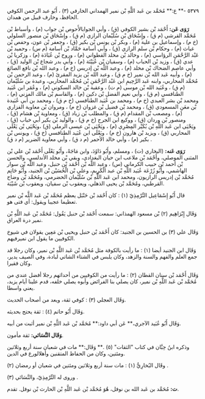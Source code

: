 ٥٣٧٩ -** ع:** مُحَمَّد بن عَبد اللَّهِ بْن نمير الهمداني الخارفي (٣) ، أَبُو عبد الرحمن الكوفي الحافظ، وخارف قبيل من همدان.

**رَوَى عَن:** أَحْمَد بْن بشير الكوفي (ق) ، وأبي الجوابالأَحوص بْن جواب (م) ، وأسباط بْن مُحَمَّد القرشي (م ق) ، وإِسْحَاق بْن سُلَيْمان الرازي (م ق) ، وإِسْحَاق بْن منصور السلولي (خ م) ، وإسماعيل بن علية (م) ، وبكر بْن يونس بْن بكير (ق) ، وجعفر بْن عون، وحفص بْن غياث (م) ، وحكام بْن سلم الرازي (ق) ، وأبي أسامة حَمَّاد بْن أسامة (م س) ، وحميد بْن عَبْد الرَّحْمَنِ الرؤاسي (م) ، وخالد بْن مخلد القطواني (م) ، وروح بْن عُبَادَة (م) ، وزكريا بْن عدي (ق) ، وزيد بْن الحباب (م) ، وسفيان بْن عُيَيْنَة (م) ، وأبي بدر شجاع بْن الوليد (ق) ، وأبي عاصم الضحاك بْن مخلد (م) ، وعبد اللَّه بْن إدريس (خ م) ، وعبد الله بْن نافع الصائغ (م) ، وأبيه عَبد الله بْن نمير (خ م ق) ، وعبد الله بْن يزيد المقرئ (م) ، وعبد الرحمن بْن مُحَمَّد المحاربي، وابنه عَبد الرَّحِيمِ ابن عَبْد الرَّحْمَنِ بْن مُحَمَّد المحاربي، وعبدة بن سُلَيْمان (م ق) ، وعُبَيد الله بْن موسى (م ت) ، وعقبة بْن خالد السكوني (م) ، وعُمَر ابن عُبَيد الطنافسي (م ق) ، وأبي نعيم الفضل بْن دكين (م) ، والقاسم بْن مالك المزني (م) ، ومحمد بْن بشر العبدي (خ م) ، ومحمد بن عُبَيد الطنافسي (خ م ق) ، ومحمد بن أَبي عُبَيدة بْن معَنِ المسعودي (ق) ، ومحمد بْن فضيل بْن غزوان (خ م) ، ومروان بْن معاوية الفزاري (م) ، ومصعب بْن المقدام (م ق) ، والمطلب بْن زياد (ق) ، ومعاوية بْن هشام (ق) ، ومنصور بْن وردان (ق) ، ووكيع ابن الجرح (خ م ق) ، والوليد بْن بكير أبي خباب (ق) ، ويَحْيَى ابن عَبد اللَّهِ بْن بُكَيْر المِصْرِي (م) ، ويَحْيَى بْن عيسى الرملي (ق) ،ويَحْيَى بْن يَعْلَى المحاربي (ق) ، ويزيد بْن هارون (خ م) ، ويَعْلَى ابن عُبَيد الطنافسي (خ ق) ، ويونس بْن بكير (م) ، وأبي خالد الأحمر (م د ق) ، وأبي معاوية الضرير (م د ق) .

**رَوَى عَنه:** (البخاري (ت) ، ومسلم، وأَبُو دَاوُدَ، وابن مَاجَهْ، وأَبُو يَعْلَى أَحْمَد بْن علي بْن المثنى الموصلي، وأَحْمَد بْن ملاعب ابن حيان البغدادي، وبقي بْن مخلد الأندلسي، والحسن بْن أحمد بْن حبيب الكرماني (س) ، وعبد اللَّه بْن أَحْمَد بْن حنبل، وعبد اللَّه بْن سوار الهاشمي، وأَبُو زُرْعَة عُبَيد اللَّهِ بْن عبد الْكَرِيمِ، وعلي بْن الْحُسَيْن بْن الجنيد، وأَبُو حَاتِم مُحَمَّد بْن إدريس الرازيون، ومحمد ابن عَبد اللَّهِ بْن سُلَيْمان الحضرمي، ومُحَمَّد بْن وضاح القرطبي، ومُحَمَّد بْن يحيى الذهلي، ويعقوب بْن سفيان، ويعقوب بْن شَيْبَة.

قال أَبُو إِسْمَاعِيل التِّرْمِذِيّ (١) : كان أَحْمَد بْن حَنْبَل يعظم مُحَمَّد بْن عَبد اللَّه بْن نمير تعظيما عجيبا ويقول: أي فتى هو.

وَقَال إِبْرَاهِيم (٢) بْن مسعود الهمذاني: سمعت أَحْمَد بْن حنبل يَقُول: مُحَمَّد بْن عَبد اللَّهِ بْن نمير درة العراق.

وَقَال علي (٣) بن الحسين بن الجنيد: كان أَحْمَد بْن حنبل ويحيى بْن مَعِين يقولان في شيوخ الكوفيين ما يقول ابن نميرفيهم.

وَقَال ابن الجنيد أيضا (١) : ما رأيت بالكوفة مثل مُحَمَّد بْن عَبد اللَّهِ بْن نمير، وكان رجلا قد جمع العلم والفهم والسنة والزهد، وكان يلبس في الشتاء الشاتي لبادة، وفي الصيف يدير، وكان فقيرا.

وَقَال أَحْمَد بْن سنان القطان (٢) : ما رأيت من الكوفيين من أحداثهم رجلا أفضل عندي من مُحَمَّد بْن عَبد اللَّهِ بْن نمير، كان يصلي بنا الفرائض وأبوه يصلي خلفه، قدم علينا أيام يزيد، يعني واسطا.

وَقَال العجلي (٣) : كوفي ثقة، ويعد من أصحاب الحديث.

وَقَال أَبُو حاتم (٤) : ثقة يحتج بحديثه.

وَقَال أَبُو عُبَيد الآجري،** عَن أبي داود:** مُحَمَّد بْن عَبد اللَّهِ بْن نمير أثبت من أبيه.

**وَقَال النَّسَائي:** ثقة مأمون.

وذكره ابنُ حِبَّان في كتاب "الثقات" (٥) .** وَقَال:** مات في شعبان سنة أربع وثلاثين ومئتين، وكان من الحفاظ المتقنين وأهلالورع في الدين.

وقَال البُخارِيُّ (١) : مات سنة أربع وثلاثين ومئتين في شعبان أو رمضان (٢) .

وروى له التِّرْمِذِيّ، والنَّسَائي (٣) .

**ت:** مُحَمَّد بن عَبد الله بن نوفل، هُوَ مُحَمَّد بْن عَبد اللَّهِ بْن الحارث بْن نوفل. تقدم.